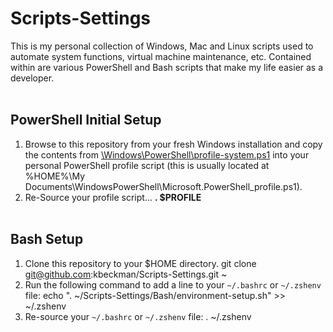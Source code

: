 # Scripts-Settings #
This is my personal collection of Windows, Mac and Linux scripts used to automate system functions, virtual machine 
maintenance, etc. Contained within are various PowerShell and Bash scripts that make my life easier as a developer.
<br/><br/>

## PowerShell Initial Setup ##
1. Browse to this repository from your fresh Windows installation and copy the contents from 
[\Windows\PowerShell\profile-system.ps1](https://raw.github.com/kbeckman/Scripts-Settings/master/PowerShell/profile-system.ps1) 
into your personal PowerShell profile script (this is usually located at %HOME%\My Documents\WindowsPowerShell\Microsoft.PowerShell_profile.ps1).
2. Re-Source your profile script... <strong>. $PROFILE</strong>
<br/><br/>

## Bash Setup ##
1. Clone this repository to your $HOME directory.
    git clone git@github.com:kbeckman/Scripts-Settings.git ~
2. Run the following command to add a line to your `~/.bashrc` or `~/.zshenv` file:
    echo ". ~/Scripts-Settings/Bash/environment-setup.sh" >> ~/.zshenv
3. Re-source your `~/.bashrc` or `~/.zshenv` file:
    . ~/.zshenv
